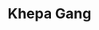 ---
title: "Khepa Gang"
title_bn: "খেপা গাং"
description: "Khepa gang starts from the Jaintapur and ends at the Khaiya river."
---